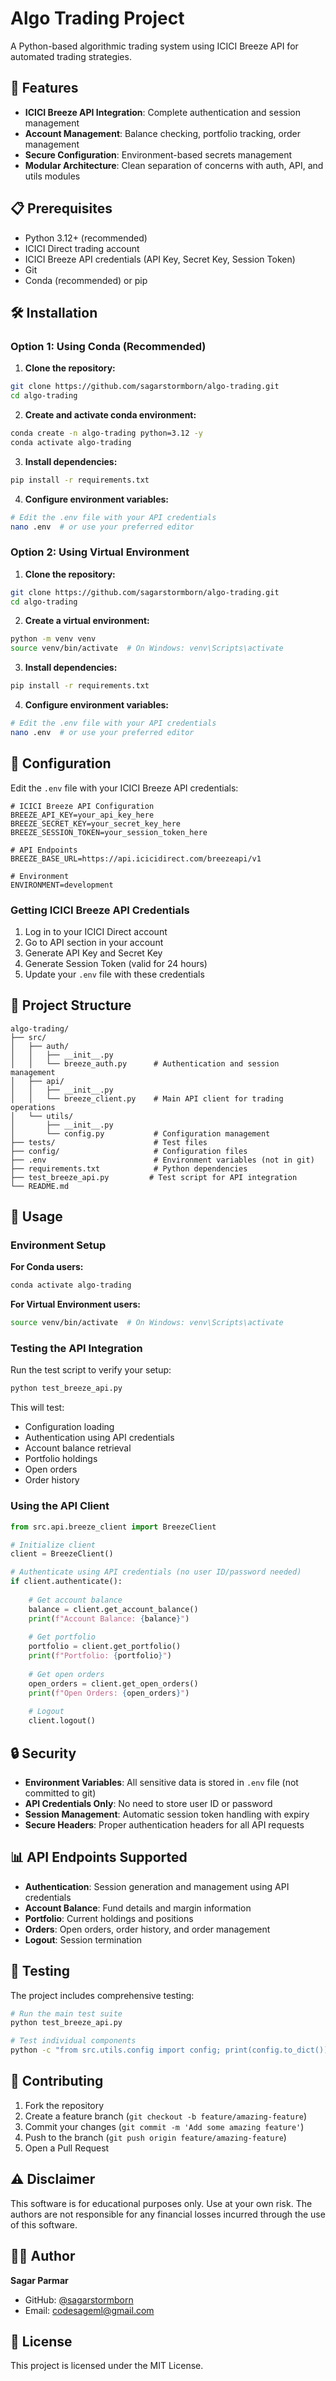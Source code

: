 # Algo Trading Project

A Python-based algorithmic trading system using ICICI Breeze API for automated trading strategies.

## 🚀 Features

- **ICICI Breeze API Integration**: Complete authentication and session management
- **Account Management**: Balance checking, portfolio tracking, order management
- **Secure Configuration**: Environment-based secrets management
- **Modular Architecture**: Clean separation of concerns with auth, API, and utils modules

## 📋 Prerequisites

- Python 3.12+ (recommended)
- ICICI Direct trading account
- ICICI Breeze API credentials (API Key, Secret Key, Session Token)
- Git
- Conda (recommended) or pip

## 🛠️ Installation

### Option 1: Using Conda (Recommended)

1. **Clone the repository:**
```bash
git clone https://github.com/sagarstormborn/algo-trading.git
cd algo-trading
```

2. **Create and activate conda environment:**
```bash
conda create -n algo-trading python=3.12 -y
conda activate algo-trading
```

3. **Install dependencies:**
```bash
pip install -r requirements.txt
```

4. **Configure environment variables:**
```bash
# Edit the .env file with your API credentials
nano .env  # or use your preferred editor
```

### Option 2: Using Virtual Environment

1. **Clone the repository:**
```bash
git clone https://github.com/sagarstormborn/algo-trading.git
cd algo-trading
```

2. **Create a virtual environment:**
```bash
python -m venv venv
source venv/bin/activate  # On Windows: venv\Scripts\activate
```

3. **Install dependencies:**
```bash
pip install -r requirements.txt
```

4. **Configure environment variables:**
```bash
# Edit the .env file with your API credentials
nano .env  # or use your preferred editor
```

## 🔧 Configuration

Edit the `.env` file with your ICICI Breeze API credentials:

```env
# ICICI Breeze API Configuration
BREEZE_API_KEY=your_api_key_here
BREEZE_SECRET_KEY=your_secret_key_here
BREEZE_SESSION_TOKEN=your_session_token_here

# API Endpoints
BREEZE_BASE_URL=https://api.icicidirect.com/breezeapi/v1

# Environment
ENVIRONMENT=development
```

### Getting ICICI Breeze API Credentials

1. Log in to your ICICI Direct account
2. Go to API section in your account
3. Generate API Key and Secret Key
4. Generate Session Token (valid for 24 hours)
5. Update your `.env` file with these credentials

## 📁 Project Structure

```
algo-trading/
├── src/
│   ├── auth/
│   │   ├── __init__.py
│   │   └── breeze_auth.py      # Authentication and session management
│   ├── api/
│   │   ├── __init__.py
│   │   └── breeze_client.py    # Main API client for trading operations
│   └── utils/
│       ├── __init__.py
│       └── config.py           # Configuration management
├── tests/                      # Test files
├── config/                     # Configuration files
├── .env                        # Environment variables (not in git)
├── requirements.txt            # Python dependencies
├── test_breeze_api.py         # Test script for API integration
└── README.md
```

## 🚀 Usage

### Environment Setup

**For Conda users:**
```bash
conda activate algo-trading
```

**For Virtual Environment users:**
```bash
source venv/bin/activate  # On Windows: venv\Scripts\activate
```

### Testing the API Integration

Run the test script to verify your setup:

```bash
python test_breeze_api.py
```

This will test:
- Configuration loading
- Authentication using API credentials
- Account balance retrieval
- Portfolio holdings
- Open orders
- Order history

### Using the API Client

```python
from src.api.breeze_client import BreezeClient

# Initialize client
client = BreezeClient()

# Authenticate using API credentials (no user ID/password needed)
if client.authenticate():
    
    # Get account balance
    balance = client.get_account_balance()
    print(f"Account Balance: {balance}")
    
    # Get portfolio
    portfolio = client.get_portfolio()
    print(f"Portfolio: {portfolio}")
    
    # Get open orders
    open_orders = client.get_open_orders()
    print(f"Open Orders: {open_orders}")
    
    # Logout
    client.logout()
```

## 🔒 Security

- **Environment Variables**: All sensitive data is stored in `.env` file (not committed to git)
- **API Credentials Only**: No need to store user ID or password
- **Session Management**: Automatic session token handling with expiry
- **Secure Headers**: Proper authentication headers for all API requests

## 📊 API Endpoints Supported

- **Authentication**: Session generation and management using API credentials
- **Account Balance**: Fund details and margin information
- **Portfolio**: Current holdings and positions
- **Orders**: Open orders, order history, and order management
- **Logout**: Session termination

## 🧪 Testing

The project includes comprehensive testing:

```bash
# Run the main test suite
python test_breeze_api.py

# Test individual components
python -c "from src.utils.config import config; print(config.to_dict())"
```

## 📝 Contributing

1. Fork the repository
2. Create a feature branch (`git checkout -b feature/amazing-feature`)
3. Commit your changes (`git commit -m 'Add some amazing feature'`)
4. Push to the branch (`git push origin feature/amazing-feature`)
5. Open a Pull Request

## ⚠️ Disclaimer

This software is for educational purposes only. Use at your own risk. The authors are not responsible for any financial losses incurred through the use of this software.

## 👨‍💻 Author

**Sagar Parmar**
- GitHub: [@sagarstormborn](https://github.com/sagarstormborn)
- Email: codesageml@gmail.com

## 📄 License

This project is licensed under the MIT License.
